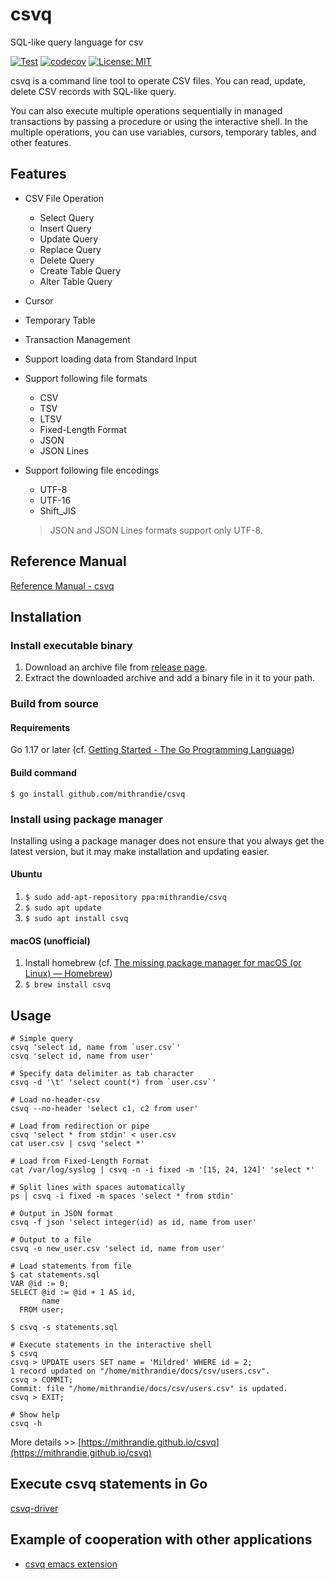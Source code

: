 # csvq

SQL-like query language for csv

[![Test](https://github.com/mithrandie/csvq/actions/workflows/test.yml/badge.svg)](https://github.com/mithrandie/csvq/actions/workflows/test.yml)
[![codecov](https://codecov.io/gh/mithrandie/csvq/branch/master/graph/badge.svg)](https://codecov.io/gh/mithrandie/csvq)
[![License: MIT](https://img.shields.io/badge/License-MIT-lightgrey.svg)](https://opensource.org/licenses/MIT)

csvq is a command line tool to operate CSV files. 
You can read, update, delete CSV records with SQL-like query.

You can also execute multiple operations sequentially in managed transactions by passing a procedure or using the interactive shell.
In the multiple operations, you can use variables, cursors, temporary tables, and other features. 


## Features

* CSV File Operation
  * Select Query
  * Insert Query
  * Update Query
  * Replace Query
  * Delete Query
  * Create Table Query
  * Alter Table Query
* Cursor
* Temporary Table
* Transaction Management
* Support loading data from Standard Input
* Support following file formats
  * CSV
  * TSV
  * LTSV
  * Fixed-Length Format
  * JSON
  * JSON Lines
* Support following file encodings
  * UTF-8
  * UTF-16
  * Shift_JIS

  > JSON and JSON Lines formats support only UTF-8.

## Reference Manual

[Reference Manual - csvq](https://mithrandie.github.io/csvq/reference)

## Installation

### Install executable binary

1. Download an archive file from [release page](https://github.com/mithrandie/csvq/releases).
2. Extract the downloaded archive and add a binary file in it to your path.

### Build from source

#### Requirements

Go 1.17 or later (cf. [Getting Started - The Go Programming Language](https://golang.org/doc/install))

#### Build command

```$ go install github.com/mithrandie/csvq```

### Install using package manager

Installing using a package manager does not ensure that you always get the latest version, but it may make installation and updating easier.

#### Ubuntu

1. ```$ sudo add-apt-repository ppa:mithrandie/csvq```
2. ```$ sudo apt update```
3. ```$ sudo apt install csvq```

#### macOS (unofficial)

1. Install homebrew (cf. [The missing package manager for macOS (or Linux) — Homebrew](https://brew.sh))
2. ```$ brew install csvq```

## Usage

```shell
# Simple query
csvq 'select id, name from `user.csv`'
csvq 'select id, name from user'

# Specify data delimiter as tab character
csvq -d '\t' 'select count(*) from `user.csv`'

# Load no-header-csv
csvq --no-header 'select c1, c2 from user'

# Load from redirection or pipe
csvq 'select * from stdin' < user.csv
cat user.csv | csvq 'select *'

# Load from Fixed-Length Format
cat /var/log/syslog | csvq -n -i fixed -m '[15, 24, 124]' 'select *'

# Split lines with spaces automatically
ps | csvq -i fixed -m spaces 'select * from stdin'

# Output in JSON format
csvq -f json 'select integer(id) as id, name from user'

# Output to a file
csvq -o new_user.csv 'select id, name from user'

# Load statements from file
$ cat statements.sql
VAR @id := 0;
SELECT @id := @id + 1 AS id,
       name
  FROM user;

$ csvq -s statements.sql

# Execute statements in the interactive shell
$ csvq
csvq > UPDATE users SET name = 'Mildred' WHERE id = 2;
1 record updated on "/home/mithrandie/docs/csv/users.csv".
csvq > COMMIT;
Commit: file "/home/mithrandie/docs/csv/users.csv" is updated.
csvq > EXIT;

# Show help
csvq -h
```

More details >> [https://mithrandie.github.io/csvq](https://mithrandie.github.io/csvq)

## Execute csvq statements in Go

[csvq-driver](https://github.com/mithrandie/csvq-driver)

## Example of cooperation with other applications

- [csvq emacs extension](https://github.com/mithrandie/csvq-emacs-extension)
